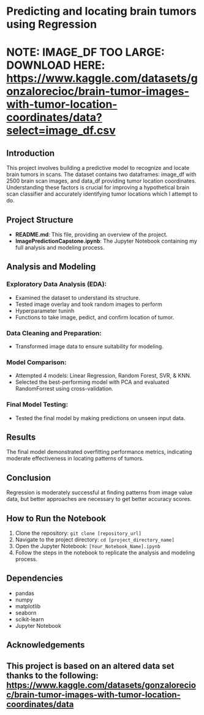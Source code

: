 # Predicting and locating brain tumors using Regression

# NOTE: IMAGE_DF TOO LARGE: DOWNLOAD HERE: https://www.kaggle.com/datasets/gonzalorecioc/brain-tumor-images-with-tumor-location-coordinates/data?select=image_df.csv

## Introduction  
This project involves building a predictive model to recognize and locate brain tumors in scans. 
The dataset contains two dataframes: image_df with 2500 brain scan images, and data_df providing tumor location coordinates. 
Understanding these factors is crucial for improving a hypothetical brain scan classifier and accurately identifying tumor locations which I attempt to do.

## Project Structure  
- **README.md**: This file, providing an overview of the project.  
- **ImagePredictionCapstone.ipynb**: The Jupyter Notebook containing my full analysis and modeling process.  

## Analysis and Modeling  
### Exploratory Data Analysis (EDA):  
- Examined the dataset to understand its structure.  
- Tested image overlay and took random images to perform  
- Hyperparameter tuninh
- Functions to take image, pedict, and confirm location of tumor.

### Data Cleaning and Preparation:  
- Transformed image data to ensure suitability for modeling.  

### Model Comparison:  
- Attempted 4 models: Linear Regression, Random Forest, SVR, & KNN.  
- Selected the best-performing model with PCA and evaluated RandomForrest using cross-validation.

### Final Model Testing:  
- Tested the final model by making predictions on unseen input data.  

## Results  
The final model demonstrated overfitting performance metrics, indicating moderate effectiveness in locating patterns of tumors. 

## Conclusion  
Regression is moderately successful at finding patterns from image value data, but better approaches are necessary to get better accuracy scores.

## How to Run the Notebook  
1. Clone the repository: `git clone [repository_url]`  
2. Navigate to the project directory: `cd [project_directory_name]`  
3. Open the Jupyter Notebook: `[Your_Notebook_Name].ipynb`  
4. Follow the steps in the notebook to replicate the analysis and modeling process.  

## Dependencies  
- pandas  
- numpy  
- matplotlib  
- seaborn  
- scikit-learn  
- Jupyter Notebook  

## Acknowledgements  
This project is based on an altered data set thanks to the following:
https://www.kaggle.com/datasets/gonzalorecioc/brain-tumor-images-with-tumor-location-coordinates/data
--- 
